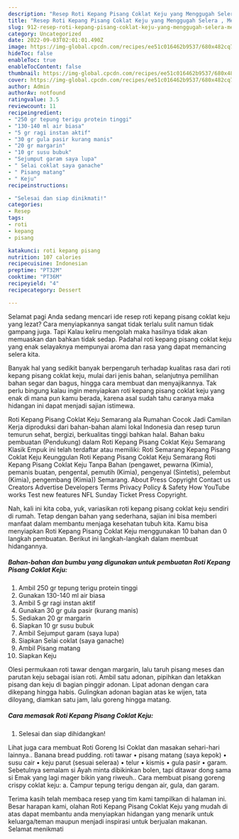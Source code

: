 ```yaml
---
description: "Resep Roti Kepang Pisang Coklat Keju yang Menggugah Selera , Menggugah Selera"
title: "Resep Roti Kepang Pisang Coklat Keju yang Menggugah Selera , Menggugah Selera"
slug: 912-resep-roti-kepang-pisang-coklat-keju-yang-menggugah-selera-menggugah-selera
category: Uncategorized
date: 2022-09-03T02:01:01.490Z
image: https://img-global.cpcdn.com/recipes/ee51c016462b9537/680x482cq70/roti-kepang-pisang-coklat-keju-foto-resep-utama.jpg
hideToc: false
enableToc: true
enableTocContent: false
thumbnail: https://img-global.cpcdn.com/recipes/ee51c016462b9537/680x482cq70/roti-kepang-pisang-coklat-keju-foto-resep-utama.jpg
cover: https://img-global.cpcdn.com/recipes/ee51c016462b9537/680x482cq70/roti-kepang-pisang-coklat-keju-foto-resep-utama.jpg
author: Admin
authorAv: notfound
ratingvalue: 3.5
reviewcount: 11
recipeingredient:
- "250 gr tepung terigu protein tinggi"
- "130-140 ml air biasa"
- "5 gr ragi instan aktif"
- "30 gr gula pasir kurang manis"
- "20 gr margarin"
- "10 gr susu bubuk"
- "Sejumput garam saya lupa"
- " Selai coklat saya ganache"
- " Pisang matang"
- " Keju"
recipeinstructions:

- "Selesai dan siap dinikmati!"
categories:
- Resep
tags:
- roti
- kepang
- pisang

katakunci: roti kepang pisang 
nutrition: 107 calories
recipecuisine: Indonesian
preptime: "PT32M"
cooktime: "PT36M"
recipeyield: "4"
recipecategory: Dessert

---
```



Selamat pagi Anda sedang mencari ide resep roti kepang pisang coklat keju yang lezat? Cara menyiapkannya sangat tidak terlalu sulit namun tidak gampang juga. Tapi Kalau keliru mengolah maka hasilnya tidak akan memuaskan dan bahkan tidak sedap. Padahal roti kepang pisang coklat keju yang enak selayaknya mempunyai aroma dan rasa yang dapat memancing selera kita.


Banyak hal yang sedikit banyak berpengaruh terhadap kualitas rasa dari roti kepang pisang coklat keju, mulai dari jenis bahan, selanjutnya pemilihan bahan segar dan bagus, hingga cara membuat dan menyajikannya. Tak perlu bingung kalau ingin menyiapkan roti kepang pisang coklat keju yang enak di mana pun kamu berada, karena asal sudah tahu caranya maka hidangan ini dapat menjadi sajian istimewa.

Roti Kepang Pisang Coklat Keju Semarang ala Rumahan Cocok Jadi Camilan Kerja diproduksi dari bahan-bahan alami lokal Indonesia dan resep turun temurun sehat, bergizi, berkualitas tinggi bahkan halal. Bahan baku pembuatan (Pendukung) dalam Roti Kepang Pisang Coklat Keju Semarang Klasik Empuk ini telah terdaftar atau memiliki: Roti Semarang Kepang Pisang Coklat Keju Keunggulan Roti Kepang Pisang Coklat Keju Semarang Roti Kepang Pisang Coklat Keju Tanpa Bahan (pengawet, pewarna (Kimia), pemanis buatan, pengental, pemutih (Kimia), pengenyal (Sintetis), pelembut (Kimia), pengembang (Kimia)) Semarang. About Press Copyright Contact us Creators Advertise Developers Terms Privacy Policy &amp; Safety How YouTube works Test new features NFL Sunday Ticket Press Copyright.


Nah, kali ini kita coba, yuk, variasikan roti kepang pisang coklat keju sendiri di rumah. Tetap dengan bahan yang sederhana, sajian ini bisa memberi manfaat dalam membantu menjaga kesehatan tubuh kita. Kamu bisa menyiapkan Roti Kepang Pisang Coklat Keju menggunakan 10 bahan dan 0 langkah pembuatan. Berikut ini langkah-langkah dalam membuat hidangannya.

<!--inarticleads1-->

##### Bahan-bahan dan bumbu yang digunakan untuk pembuatan Roti Kepang Pisang Coklat Keju:

1. Ambil 250 gr tepung terigu protein tinggi
1. Gunakan 130-140 ml air biasa
1. Ambil 5 gr ragi instan aktif
1. Gunakan 30 gr gula pasir (kurang manis)
1. Sediakan 20 gr margarin
1. Siapkan 10 gr susu bubuk
1. Ambil Sejumput garam (saya lupa)
1. Siapkan  Selai coklat (saya ganache)
1. Ambil  Pisang matang
1. Siapkan  Keju


Olesi permukaan roti tawar dengan margarin, lalu taruh pisang meses dan parutan keju sebagai isian roti. Ambil satu adonan, pipihkan dan letakkan pisang dan keju di bagian pinggir adonan. Lipat adonan dengan cara dikepang hingga habis. Gulingkan adonan bagian atas ke wijen, tata diloyang, diamkan satu jam, lalu goreng hingga matang. 

<!--inarticleads2-->

##### Cara memasak Roti Kepang Pisang Coklat Keju:


1. Selesai dan siap dihidangkan!

Lihat juga cara membuat Roti Goreng Isi Coklat dan masakan sehari-hari lainnya.. Banana bread pudding. roti tawar • pisang matang (saya kepok) • susu cair • keju parut (sesuai seleraa) • telur • kismis • gula pasir • garam. Sebetulnya semalam si Ayah minta dibikinkan bolen, tapi ditawar dong sama si Emak yang lagi mager bikin yang riweuh.. Cara membuat pisang goreng crispy coklat keju: a. Campur tepung terigu dengan air, gula, dan garam. 

Terima kasih telah membaca resep yang tim kami tampilkan di halaman ini. Besar harapan kami, olahan Roti Kepang Pisang Coklat Keju yang mudah di atas dapat membantu anda menyiapkan hidangan yang menarik untuk keluarga/teman maupun menjadi inspirasi untuk berjualan makanan. Selamat menikmati

